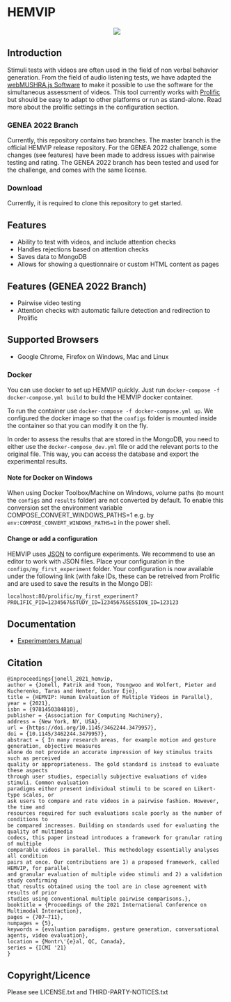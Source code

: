 # HEMVIP
<p align="center">
  <img src="design/images/screenshot.png" />
</p>

## Introduction

Stimuli tests with videos are often used in the field of non verbal behavior generation. From the field of audio listening tests, we have adapted the [webMUSHRA.js Software](https://github.com/audiolabs/webMUSHRA) to make it possible to use the software for the simultaneous assessment of videos.
This tool currently works with [Prolific](https://prolific.co/) but should be easy to adapt to other platforms or run as stand-alone. Read more about the prolific settings in the configuration section.

### GENEA 2022 Branch
Currently, this repository contains two branches. The master branch is the official HEMVIP release repository. For the GENEA 2022 challenge, some changes (see features) have been made to address issues with pairwise testing and rating. The GENEA 2022 branch has been tested and used for the challenge, and comes with the same license. 

### Download

Currently, it is required to clone this repository to get started.

## Features

* Ability to test with videos, and include attention checks
* Handles rejections based on attention checks
* Saves data to MongoDB
* Allows for showing a questionnaire or custom HTML content as pages

## Features (GENEA 2022 Branch)
* Pairwise video testing
* Attention checks with automatic failure detection and redirection to Prolific

## Supported Browsers

 * Google Chrome, Firefox on Windows, Mac and Linux

### Docker

You can use docker to set up HEMVIP quickly. Just run
`docker-compose -f docker-compose.yml build` to build the HEMVIP docker container.

To run the container use `docker-compose -f docker-compose.yml up`. We configured the docker image so that the `configs`  folder is mounted inside the container so that you can modify it on the fly.

In order to assess the results that are stored in the MongoDB, you need to either use the `docker-compose_dev.yml` file or add the relevant ports to the original file.
This way, you can access the database and export the experimental results.

#### Note for Docker on Windows

When using Docker Toolbox/Machine on Windows, volume paths (to mount the `configs` and `results` folder) are not converted by default. To enable this conversion set the environment variable COMPOSE_CONVERT_WINDOWS_PATHS=1 e.g. by `env:COMPOSE_CONVERT_WINDOWS_PATHS=1` in the power shell.

#### Change or add a configuration

HEMVIP uses [JSON](https://en.wikipedia.org/wiki/JSON) to configure experiments. We recommend to use an editor to work with JSON files.
Place your configuration in the `configs/my_first_experiment` folder. Your configuration is now available under the following link (with fake IDs, these can be retreived from Prolific and are used to save the results in the Mongo DB):

`localhost:80/prolific/my_first_experiment?PROLIFIC_PID=1234567&STUDY_ID=1234567&SESSION_ID=123123`

## Documentation

 * [Experimenters Manual](doc/experimenter.md)

## Citation

```
@inproceedings{jonell_2021_hemvip,
author = {Jonell, Patrik and Yoon, Youngwoo and Wolfert, Pieter and Kucherenko, Taras and Henter, Gustav Eje},
title = {HEMVIP: Human Evaluation of Multiple Videos in Parallel},
year = {2021},
isbn = {9781450384810},
publisher = {Association for Computing Machinery},
address = {New York, NY, USA},
url = {https://doi.org/10.1145/3462244.3479957},
doi = {10.1145/3462244.3479957},
abstract = { In many research areas, for example motion and gesture generation, objective measures
alone do not provide an accurate impression of key stimulus traits such as perceived
quality or appropriateness. The gold standard is instead to evaluate these aspects
through user studies, especially subjective evaluations of video stimuli. Common evaluation
paradigms either present individual stimuli to be scored on Likert-type scales, or
ask users to compare and rate videos in a pairwise fashion. However, the time and
resources required for such evaluations scale poorly as the number of conditions to
be compared increases. Building on standards used for evaluating the quality of multimedia
codecs, this paper instead introduces a framework for granular rating of multiple
comparable videos in parallel. This methodology essentially analyses all condition
pairs at once. Our contributions are 1) a proposed framework, called HEMVIP, for parallel
and granular evaluation of multiple video stimuli and 2) a validation study confirming
that results obtained using the tool are in close agreement with results of prior
studies using conventional multiple pairwise comparisons.},
booktitle = {Proceedings of the 2021 International Conference on Multimodal Interaction},
pages = {707–711},
numpages = {5},
keywords = {evaluation paradigms, gesture generation, conversational agents, video evaluation},
location = {Montr\'{e}al, QC, Canada},
series = {ICMI '21}
}
```


## Copyright/Licence
Please see LICENSE.txt and THIRD-PARTY-NOTICES.txt

